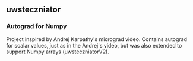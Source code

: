 ## uwsteczniator
### Autograd for Numpy
Project inspired by Andrej Karpathy's micrograd video.
Contains autograd for scalar values, just as in the Andrej's video, but was
also extended to support Numpy arrays (uwsteczniatorV2).
